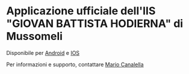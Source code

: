 # Applicazione ufficiale dell'IIS "GIOVAN BATTISTA HODIERNA" di Mussomeli

Disponibile per [Android](https://play.google.com/store/apps/details?id=it.edu.iishodierna) e [IOS](https://apps.apple.com/it/app/iis-hodierna/id1589922410)

Per informazioni e supporto, contattare [Mario Canalella](https://github.com/marcanalella)
